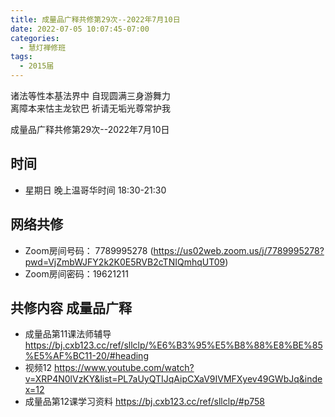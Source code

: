 ```yaml
---
title: 成量品广释共修第29次--2022年7月10日
date: 2022-07-05 10:07:45-07:00
categories:
  - 慧灯禅修班
tags:
  - 2015届
---
```

诸法等性本基法界中  自现圆满三身游舞力  
离障本来怙主龙钦巴  祈请无垢光尊常护我  

成量品广释共修第29次--2022年7月10日  

## 时间

- 星期日 晚上温哥华时间 18:30-21:30    

## 网络共修  

- Zoom房间号码： 7789995278 (<https://us02web.zoom.us/j/7789995278?pwd=VjZmbWJFY2k2K0E5RVB2cTNIQmhqUT09>)
- Zoom房间密码：19621211       

## 共修内容  成量品广释

- 成量品第11课法师辅导 <https://bj.cxb123.cc/ref/sllclp/%E6%B3%95%E5%B8%88%E8%BE%85%E5%AF%BC11-20/#heading>
- 视频12 <https://www.youtube.com/watch?v=XRP4N0lVzKY&list=PL7aUyQTIJqAipCXaV9IVMFXyev49GWbJq&index=12>
- 成量品第12课学习资料 <https://bj.cxb123.cc/ref/sllclp/#p758>